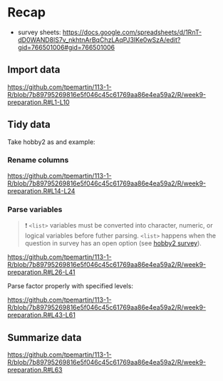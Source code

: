 # Recap

  - survey sheets: <https://docs.google.com/spreadsheets/d/1RnT-dD0WAND8lS7v_nkhtnArBqChzLAqPJ3IKe0wSzA/edit?gid=766501006#gid=766501006>

## Import data

<https://github.com/tpemartin/113-1-R/blob/7b89795269816e5f046c45c61769aa86e4ea59a2/R/week9-preparation.R#L1-L10>

## Tidy data

Take hobby2 as and example:

### Rename columns

<https://github.com/tpemartin/113-1-R/blob/7b89795269816e5f046c45c61769aa86e4ea59a2/R/week9-preparation.R#L14-L24>

### Parse variables

> :exclamation: `<list>` variables must be converted into  character, numeric, or logical variables before futher parsing. 
> `<list>` happens when the question in survey has an open option (see [hobby2 survey](https://docs.google.com/forms/d/e/1FAIpQLSf-_2uQBtUCl-96lgpMXWj9UstcKFk2VCFL7ogvSytCqlaiMw/viewform)). 

<https://github.com/tpemartin/113-1-R/blob/7b89795269816e5f046c45c61769aa86e4ea59a2/R/week9-preparation.R#L26-L41>


Parse factor properly with specified levels:


<https://github.com/tpemartin/113-1-R/blob/7b89795269816e5f046c45c61769aa86e4ea59a2/R/week9-preparation.R#L43-L61>


## Summarize data

<https://github.com/tpemartin/113-1-R/blob/7b89795269816e5f046c45c61769aa86e4ea59a2/R/week9-preparation.R#L63>